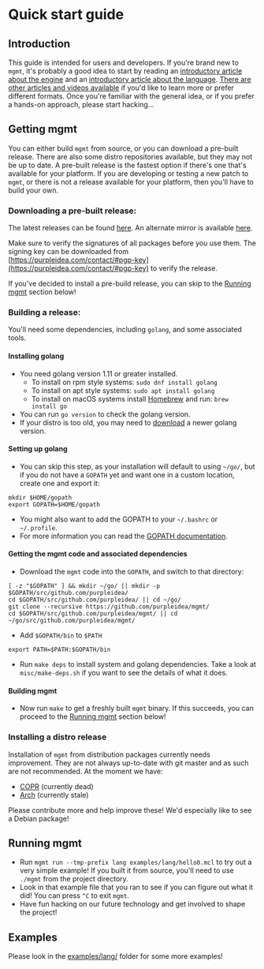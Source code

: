 # Quick start guide

## Introduction

This guide is intended for users and developers. If you're brand new to `mgmt`,
it's probably a good idea to start by reading an
[introductory article about the engine](https://purpleidea.com/blog/2016/01/18/next-generation-configuration-mgmt/)
and an [introductory article about the language](https://purpleidea.com/blog/2018/02/05/mgmt-configuration-language/).
[There are other articles and videos available](on-the-web.md) if you'd like to
learn more or prefer different formats. Once you're familiar with the general
idea, or if you prefer a hands-on approach, please start hacking...

## Getting mgmt

You can either build `mgmt` from source, or you can download a pre-built
release. There are also some distro repositories available, but they may not be
up to date. A pre-built release is the fastest option if there's one that's
available for your platform. If you are developing or testing a new patch to
`mgmt`, or there is not a release available for your platform, then you'll have
to build your own.

### Downloading a pre-built release:

The latest releases can be found [here](https://github.com/purpleidea/mgmt/releases/).
An alternate mirror is available [here](https://dl.fedoraproject.org/pub/alt/purpleidea/mgmt/releases/).

Make sure to verify the signatures of all packages before you use them. The
signing key can be downloaded from [https://purpleidea.com/contact/#pgp-key](https://purpleidea.com/contact/#pgp-key)
to verify the release.

If you've decided to install a pre-build release, you can skip to the
[Running mgmt](#running-mgmt) section below!

### Building a release:

You'll need some dependencies, including `golang`, and some associated tools.

#### Installing golang

* You need golang version 1.11 or greater installed.
	* To install on rpm style systems: `sudo dnf install golang`
	* To install on apt style systems: `sudo apt install golang`
	* To install on macOS systems install [Homebrew](https://brew.sh)
	and run: `brew install go`
* You can run `go version` to check the golang version.
* If your distro is too old, you may need to [download](https://golang.org/dl/)
a newer golang version.

#### Setting up golang

* You can skip this step, as your installation will default to using `~/go/`,
but if you do not have a `GOPATH` yet and want one in a custom location, create
one and export it:

```shell
mkdir $HOME/gopath
export GOPATH=$HOME/gopath
```

* You might also want to add the GOPATH to your `~/.bashrc` or `~/.profile`.
* For more information you can read the
[GOPATH documentation](https://golang.org/cmd/go/#hdr-GOPATH_environment_variable).

#### Getting the mgmt code and associated dependencies

* Download the `mgmt` code into the `GOPATH`, and switch to that directory:

```shell
[ -z "$GOPATH" ] && mkdir ~/go/ || mkdir -p $GOPATH/src/github.com/purpleidea/
cd $GOPATH/src/github.com/purpleidea/ || cd ~/go/
git clone --recursive https://github.com/purpleidea/mgmt/
cd $GOPATH/src/github.com/purpleidea/mgmt/ || cd ~/go/src/github.com/purpleidea/mgmt/
```

* Add `$GOPATH/bin` to `$PATH`

```shell
export PATH=$PATH:$GOPATH/bin
```

* Run `make deps` to install system and golang dependencies. Take a look at
`misc/make-deps.sh` if you want to see the details of what it does.

#### Building mgmt

* Now run `make` to get a freshly built `mgmt` binary. If this succeeds, you can
proceed to the [Running mgmt](#running-mgmt) section below!

### Installing a distro release

Installation of `mgmt` from distribution packages currently needs improvement.
They are not always up-to-date with git master and as such are not recommended.
At the moment we have:
* [COPR](https://copr.fedoraproject.org/coprs/purpleidea/mgmt/) (currently dead)
* [Arch](https://aur.archlinux.org/packages/mgmt/) (currently stale)

Please contribute more and help improve these! We'd especially like to see a
Debian package!

## Running mgmt

* Run `mgmt run --tmp-prefix lang examples/lang/hello0.mcl` to try out a very
simple example! If you built it from source, you'll need to use `./mgmt` from
the project directory.
* Look in that example file that you ran to see if you can figure out what it
did! You can press `^C` to exit `mgmt`.
* Have fun hacking on our future technology and get involved to shape the
project!

## Examples

Please look in the [examples/lang/](../examples/lang/) folder for some more
examples!
